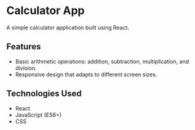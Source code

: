 # Calculator App

A simple calculator application built using React.

## Features

- Basic arithmetic operations: addition, subtraction, multiplication, and division.
- Responsive design that adapts to different screen sizes.

## Technologies Used

- React
- JavaScript (ES6+)
- CSS
